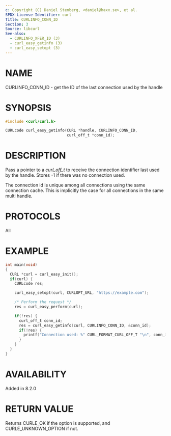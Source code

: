 ```yaml
---
c: Copyright (C) Daniel Stenberg, <daniel@haxx.se>, et al.
SPDX-License-Identifier: curl
Title: CURLINFO_CONN_ID
Section: 3
Source: libcurl
See-also:
  - CURLINFO_XFER_ID (3)
  - curl_easy_getinfo (3)
  - curl_easy_setopt (3)
---
```


# NAME

CURLINFO_CONN_ID - get the ID of the last connection used by the handle

# SYNOPSIS

~~~c
#include <curl/curl.h>

CURLcode curl_easy_getinfo(CURL *handle, CURLINFO_CONN_ID,
                           curl_off_t *conn_id);
~~~

# DESCRIPTION

Pass a pointer to a *curl_off_t* to receive the connection identifier last
used by the handle. Stores -1 if there was no connection used.

The connection id is unique among all connections using the same
connection cache. This is implicitly the case for all connections in the
same multi handle.

# PROTOCOLS

All

# EXAMPLE

~~~c
int main(void)
{
  CURL *curl = curl_easy_init();
  if(curl) {
    CURLcode res;

    curl_easy_setopt(curl, CURLOPT_URL, "https://example.com");

    /* Perform the request */
    res = curl_easy_perform(curl);

    if(!res) {
      curl_off_t conn_id;
      res = curl_easy_getinfo(curl, CURLINFO_CONN_ID, &conn_id);
      if(!res) {
        printf("Connection used: %" CURL_FORMAT_CURL_OFF_T "\n", conn_id);
      }
    }
  }
}
~~~

# AVAILABILITY

Added in 8.2.0

# RETURN VALUE

Returns CURLE_OK if the option is supported, and CURLE_UNKNOWN_OPTION if not.
